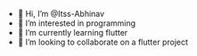 - 👋 Hi, I’m @Itss-Abhinav
- 👀 I’m interested in programming 
- 🌱 I’m currently learning flutter
- 💞️ I’m looking to collaborate on a flutter project 
<!---
Itss-Abhinav/Itss-Abhinav is a ✨ special ✨ repository because its `README.md` (this file) appears on your GitHub profile.
You can click the Preview link to take a look at your changes.
--->
